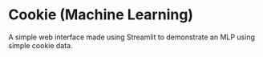 # Cookie (Machine Learning)

A simple web interface made using Streamlit to demonstrate an MLP using simple cookie data.